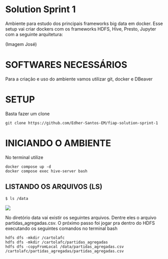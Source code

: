 # Solution Sprint 1

Ambiente para estudo dos principais frameworks big data em docker.
Esse setup vai criar dockers com os frameworks HDFS, Hive, Presto, Jupyter com a seguinte arquitetura: 

(Imagem José)

# SOFTWARES NECESSÁRIOS

Para a criação e uso do ambiente vamos utilizar git, docker e DBeaver

# SETUP
Basta fazer um clone

```shell
git clone https://github.com/Edher-Santos-EM/fiap-solution-sprint-1
```

# INICIANDO O AMBIENTE

No terminal utilize

```shell
docker compose up -d
docker compose exec hive-server bash
```

## LISTANDO OS ARQUIVOS (LS)
```shell
$ ls /data
```

<img src="https://github.com/Edher-Santos-EM/fiap-solution-sprint-1/blob/main/ls.png"></img>

No diretório data vai existir os seguintes arquivos. Dentre eles o arquivo partidas_agregadas.csv. O próximo passo foi jogar pra dentro do HDFS executando os seguintes comandos no terminal bash

```shell
hdfs dfs -mkdir /cartolafc
hdfs dfs -mkdir /cartolafc/partidas_agregadas
hdfs dfs -copyFromLocal /data/partidas_agregadas.csv /cartolafc/partidas_agregadas/partidas_agregadas.csv
```
